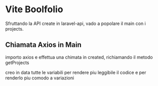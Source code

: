 # Vite Boolfolio

Sfruttando la API create in laravel-api, vado a popolare il main con i projects.

## Chiamata Axios in Main

importo axios e effettua una chimata in created, richiamando il metodo getProjects

creo in data tutte le variabili per rendere piu leggibile il codice e per renderlo piu comodo a variazioni
